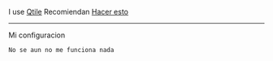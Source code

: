 I use [Qtile](http://www.qtile.org/)
Recomiendan [Hacer esto](xd)

---

Mi configuracion
```
No se aun no me funciona nada
